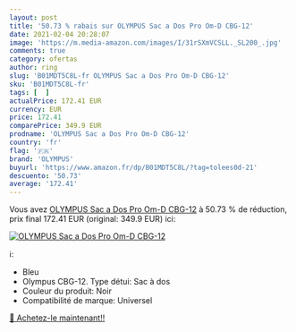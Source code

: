 ```yaml
---
layout: post
title: '50.73 % rabais sur OLYMPUS Sac a Dos Pro Om-D CBG-12'
date: 2021-02-04 20:28:07
image: 'https://m.media-amazon.com/images/I/31rSXmVCSLL._SL200_.jpg'
comments: true
category: ofertas
author: ring
slug: 'B01MDT5C8L-fr OLYMPUS Sac a Dos Pro Om-D CBG-12'
sku: 'B01MDT5C8L-fr'
tags: [  ]
actualPrice: 172.41 EUR
currency: EUR
price: 172.41
comparePrice: 349.9 EUR
prodname: 'OLYMPUS Sac a Dos Pro Om-D CBG-12'
country: 'fr'
flag: '🇫🇷'
brand: 'OLYMPUS'
buyurl: 'https://www.amazon.fr/dp/B01MDT5C8L/?tag=tolees0d-21'
descuento: '50.73'
average: '172.41'
---
```


Vous avez [OLYMPUS Sac a Dos Pro Om-D CBG-12](https://www.amazon.fr/dp/B01MDT5C8L/?tag=tolees0d-21)  à  50.73 % de réduction, prix final  172.41 EUR (original: 349.9 EUR) ici:

[![OLYMPUS Sac a Dos Pro Om-D CBG-12](https://m.media-amazon.com/images/I/31rSXmVCSLL._SL200_.jpg)](https://www.amazon.fr/dp/B01MDT5C8L/?tag=tolees0d-21)

ℹ️:

- Bleu
- Olympus CBG-12. Type détui: Sac à dos
- Couleur du produit: Noir
- Compatibilité de marque: Universel

[🛒 Achetez-le maintenant!!](https://www.amazon.fr/dp/B01MDT5C8L/?tag=tolees0d-21)
